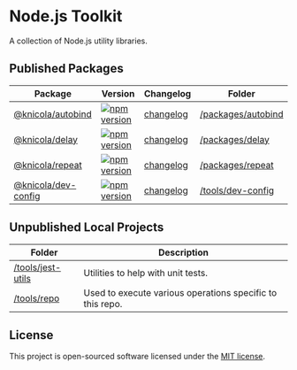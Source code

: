# Node.js Toolkit

A collection of Node.js utility libraries.

<!-- GENERATED PROJECT SUMMARY START -->

## Published Packages

<!-- the table below was generated using the ./tools/repo script -->

| Package | Version | Changelog | Folder |
| ------- | ------- | --------- | ------ |
| [@knicola/autobind](https://www.npmjs.com/package/@knicola/autobind) | [![npm version](https://badge.fury.io/js/%40knicola%2Fautobind.svg)](https://badge.fury.io/js/%40knicola%2Fautobind) | [changelog](./packages/autobind/CHANGELOG.md) | [/packages/autobind](./packages/autobind/) |
| [@knicola/delay](https://www.npmjs.com/package/@knicola/delay) | [![npm version](https://badge.fury.io/js/%40knicola%2Fdelay.svg)](https://badge.fury.io/js/%40knicola%2Fdelay) | [changelog](./packages/delay/CHANGELOG.md) | [/packages/delay](./packages/delay/) |
| [@knicola/repeat](https://www.npmjs.com/package/@knicola/repeat) | [![npm version](https://badge.fury.io/js/%40knicola%2Frepeat.svg)](https://badge.fury.io/js/%40knicola%2Frepeat) | [changelog](./packages/repeat/CHANGELOG.md) | [/packages/repeat](./packages/repeat/) |
| [@knicola/dev-config](https://www.npmjs.com/package/@knicola/dev-config) | [![npm version](https://badge.fury.io/js/%40knicola%2Fdev-config.svg)](https://badge.fury.io/js/%40knicola%2Fdev-config) | [changelog](./tools/dev-config/CHANGELOG.md) | [/tools/dev-config](./tools/dev-config/) |


## Unpublished Local Projects

<!-- the table below was generated using the ./tools/repo script -->

| Folder | Description |
| ------ | -----------|
| [/tools/jest-utils](./tools/jest-utils/) | Utilities to help with unit tests. |
| [/tools/repo](./tools/repo/) | Used to execute various operations specific to this repo. |
<!-- GENERATED PROJECT SUMMARY END -->

## License

This project is open-sourced software licensed under the [MIT license](./LICENSE).
